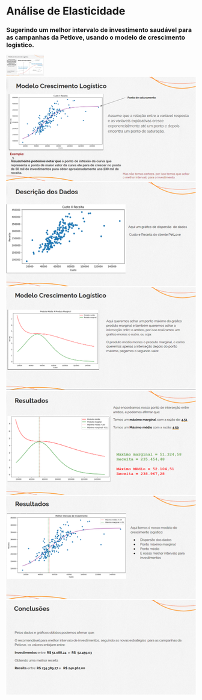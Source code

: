 <h1>Análise de Elasticidade</h1>
<h3>Sugerindo um melhor intervalo de investimento saudável para as campanhas da Petlove, usando o modelo de crescimento logistico.</h3>
        <img src="img/modelo1.png" width = '100' alt="Modelo 1" />
        <img src="img/modelo2.png" alt="Modelo 2" />
        <img src="img/modelo3.png" alt="Modelo 3" />
        <img src="img/modelo4.png" alt="Modelo 4" />
        <img src="img/modelo5.png" alt="Modelo 5" />
        <img src="img/modelo7.png" alt="Modelo 7" />
        <img src="img/modelo6.png" alt="Modelo 6" />

